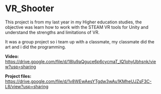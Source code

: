 # VR_Shooter
This project is from my last year in my Higher education studies, the objective was learn how to work with the STEAM VR tools for Unity and understand the strengths and limitations of VR.

It was a group project so i team up with a classmate, my classmate did the art and i did the programming. 

**Video:** https://drive.google.com/file/d/18Iu9aQguce6p6cycmaT_lQ1ohyUbhsnk/view?usp=sharing

**Project files:** https://drive.google.com/file/d/1v8WEwAesYTgdw3wAu1KMheUJZsF3C-L8/view?usp=sharing
